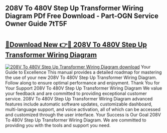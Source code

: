 ## 208V To 480V Step Up Transformer Wiring Diagram PDf Free Download - Part-OGN Service Owner Guide 7tT5F

# <h2><a href="http://dfncbcl.blite.top/?on=208V+To+480V+Step+Up+Transformer+Wiring+Diagram">🔗Download New 👉🔴 208V To 480V Step Up Transformer Wiring Diagram</a></h2>

[![208V To 480V Step Up Transformer Wiring Diagram download](https://i.imgur.com/lujVjoI.png)](http://dfncbcl.blite.top/?on=208V+To+480V+Step+Up+Transformer+Wiring+Diagram)
Your Guide to Excellence This manual provides a detailed roadmap for mastering the use of your new 208V To 480V Step Up Transformer Wiring Diagram. Follow along to ensure optimal performance and enjoyment. Thank You for Your Support 208V To 480V Step Up Transformer Wiring Diagram We value your feedback and are committed to providing exceptional customer service. 208V To 480V Step Up Transformer Wiring Diagram advanced features include automatic software updates, customizable dashboard, multi-language support, and voice activation, all of which can be accessed and customized through the user interface. Your Success is Our Goal 208V To 480V Step Up Transformer Wiring Diagram. We are committed to providing you with the tools and support you need.
